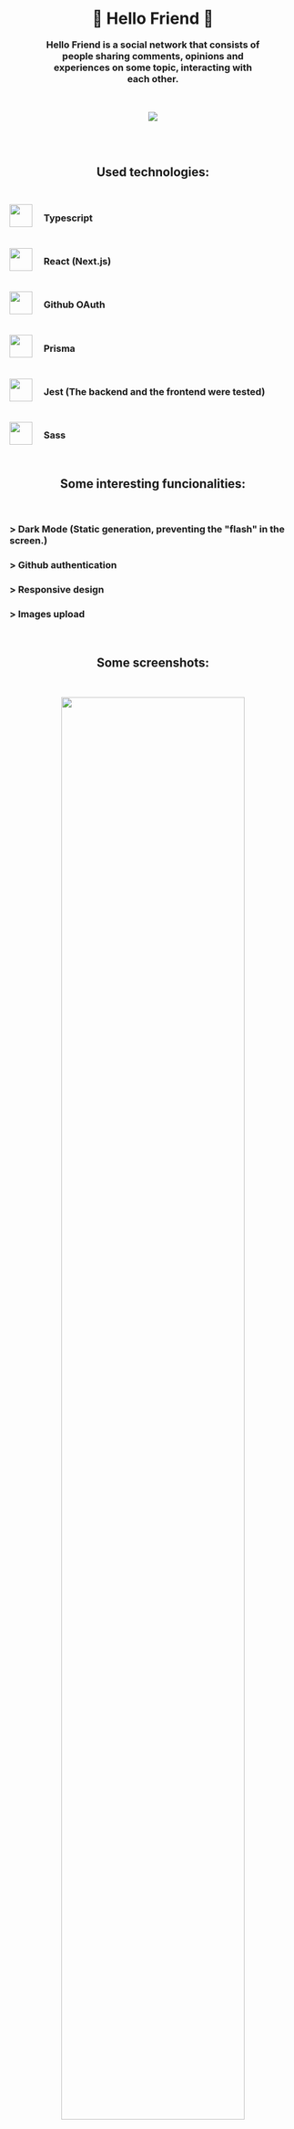 <h1 align="center">🐺 Hello Friend 🐺</h1>
<h3 align="center" style="width: 75%; margin: 0 auto;">
    Hello Friend is a social network that consists of people sharing comments, opinions and experiences on some topic, interacting with each other.
</h3>

<br>
<br>

<p align="center">
    <img src="https://i.imgur.com/BGfCK53.png">
</p>

<br>
<br>

<h2 align="center">Used technologies:</h2>
<br>

<div>
    <div style="display: flex; align-items: center; gap: 20px;">
        <img width="40" src="https://upload.wikimedia.org/wikipedia/commons/thumb/4/4c/Typescript_logo_2020.svg/1200px-Typescript_logo_2020.svg.png">  <h3>Typescript</h3>
    </div>
    <br>
    <div style="display: flex; align-items: center; gap: 20px;">
        <img width="40" src="https://www.pngitem.com/pimgs/m/664-6644509_icon-react-js-logo-hd-png-download.png">  <h3>React (Next.js)</h3>
    </div>
    <br>
    <div style="display: flex; align-items: center; gap: 20px;">
        <img width="40" src="https://github.githubassets.com/images/modules/logos_page/GitHub-Mark.png">  <h3>Github OAuth</h3>
    </div>
    <br>
    <div style="display: flex; align-items: center; gap: 20px;">
        <img width="40" src="https://cdn.icon-icons.com/icons2/2107/PNG/512/file_type_light_prisma_icon_130444.png">  <h3>Prisma</h3>
    </div>
    <br>
    <div style="display: flex; align-items: center; gap: 20px;">
        <img width="40" src="https://seeklogo.com/images/J/jest-logo-F9901EBBF7-seeklogo.com.png">  <h3>Jest (The backend and the frontend were tested)</h3>
    </div>
    <br>
    <div style="display: flex; align-items: center; gap: 20px;">
        <img width="40" src="https://www.pngkit.com/png/detail/377-3771972_sass.png">  <h3>Sass</h3>
    </div>
</div>

<br>

<h2 align="center">Some interesting funcionalities:</h2>
<br>
<div>
    <h3>> Dark Mode (Static generation, preventing the "flash" in the screen.)</h3>
    <h3>> Github authentication</h3>
    <h3>> Responsive design</h3>
    <h3>> Images upload</h3>
</div>

<br>

<h2 align="center">Some screenshots:</h2>
<br>
<p align="center">
    <img style="width: 80%;" src="https://i.imgur.com/WG5Fs0V.png">
</p>
<p align="center">
    <img style="width: 80%;" src="https://i.imgur.com/X86Catb.png">
</p>
<p align="center">
    <img style="width: 80%;" src="https://i.imgur.com/jf8kLAw.png">
</p>
<p align="center">
    <img style="width: 80%;" src="https://i.imgur.com/xIGcPRa.png">
</p>
